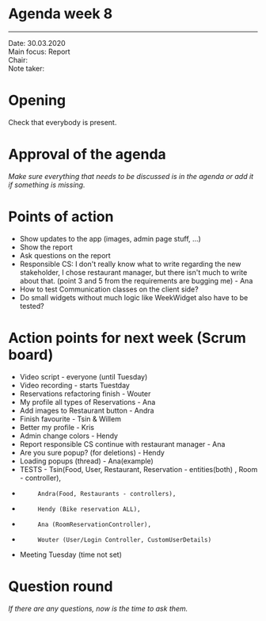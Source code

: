 # Agenda week 8
---

Date:           30.03.2020\
Main focus:     Report\
Chair:          \
Note taker:     

# Opening
Check that everybody is present.

# Approval of the agenda
*Make sure everything that needs to be discussed is in the agenda or add it if something is missing.*

# Points of action
 - Show updates to the app (images, admin page stuff, ...)
 - Show the report
 - Ask questions on the report
 - Responsible CS: I don't really know what to write regarding the new stakeholder, I chose restaurant manager, but there isn't much to write about that. (point 3 and 5 from the requirements are bugging me) - Ana
 - How to test Communication classes on the client side?
 - Do small widgets without much logic like WeekWidget also have to be tested?

# Action points for next week (Scrum board)
 - Video script - everyone (until Tuesday)
 - Video recording - starts Tuestday
 - Reservations refactoring finish - Wouter
 - My profile all types of Reservations - Ana
 - Add images to Restaurant button - Andra
 - Finish favourite - Tsin & Willem
 - Better my profile - Kris
 - Admin change colors - Hendy
 - Report responsible CS continue with restaurant manager - Ana
 - Are you sure popup? (for deletions) - Hendy
 - Loading popups (thread) - Ana(example) 
 - TESTS - Tsin(Food, User, Restaurant, Reservation - entities(both) , Room - controller), 
 -          Andra(Food, Restaurants - controllers), 
 -          Hendy (Bike reservation ALL), 
 -          Ana (RoomReservationController), 
 -          Wouter (User/Login Controller, CustomUserDetails)
 - Meeting Tuesday (time not set)
 
# Question round
*If there are any questions, now is the time to ask them.*
